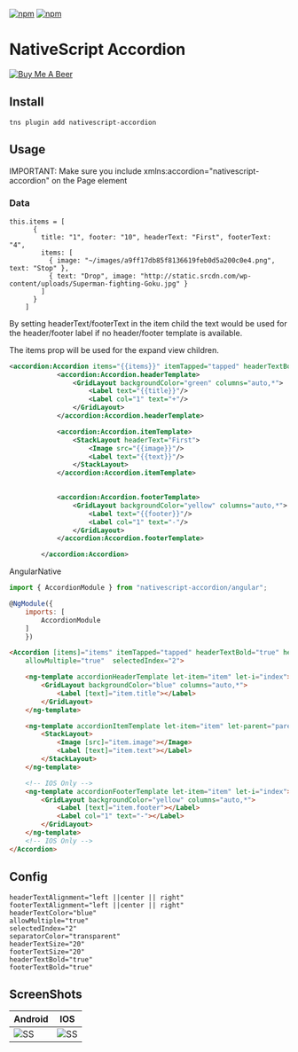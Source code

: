 [![npm](https://img.shields.io/npm/v/nativescript-accordion.svg)](https://www.npmjs.com/package/nativescript-accordion)
[![npm](https://img.shields.io/npm/dt/nativescript-accordion.svg?label=npm%20downloads)](https://www.npmjs.com/package/nativescript-accordion)

# NativeScript Accordion

[![Buy Me A Beer](https://img.shields.io/badge/Buy%20Me%20A%20Beer-PayPal-brightgreen.svg)](https://www.paypal.me/triniwiz)

## Install
`tns plugin add nativescript-accordion`

## Usage

IMPORTANT: Make sure you include xmlns:accordion="nativescript-accordion" on the Page element

### Data

```
this.items = [
      {
        title: "1", footer: "10", headerText: "First", footerText: "4",
        items: [
          { image: "~/images/a9ff17db85f8136619feb0d5a200c0e4.png", text: "Stop" },
          { text: "Drop", image: "http://static.srcdn.com/wp-content/uploads/Superman-fighting-Goku.jpg" }
        ]
      }
    ]
```
By setting headerText/footerText in the item child the text would be used for the header/footer label if no header/footer template is available.

The items prop will be used for the expand view children.

```xml
<accordion:Accordion items="{{items}}" itemTapped="tapped" headerTextBold="true" headerTextColor="white" headerColor="pink"  headerTextColor="blue" allowMultiple="true" id="ac" selectedIndex="1">
            <accordion:Accordion.headerTemplate>
                <GridLayout backgroundColor="green" columns="auto,*">
                    <Label text="{{title}}"/>
                    <Label col="1" text="+"/>
                </GridLayout>
            </accordion:Accordion.headerTemplate>

            <accordion:Accordion.itemTemplate>
                <StackLayout headerText="First">
                    <Image src="{{image}}"/>
                    <Label text="{{text}}"/>
                </StackLayout>
            </accordion:Accordion.itemTemplate>
            

            <accordion:Accordion.footerTemplate>
                <GridLayout backgroundColor="yellow" columns="auto,*">
                    <Label text="{{footer}}"/>
                    <Label col="1" text="-"/>
                </GridLayout>
            </accordion:Accordion.footerTemplate>

        </accordion:Accordion>
```

AngularNative

```js
import { AccordionModule } from "nativescript-accordion/angular";

@NgModule({
    imports: [
        AccordionModule
    ]
    })
```

```html
<Accordion [items]="items" itemTapped="tapped" headerTextBold="true" headerTextColor="white" headerColor="pink" headerTextColor="blue"
    allowMultiple="true"  selectedIndex="2">

    <ng-template accordionHeaderTemplate let-item="item" let-i="index">
        <GridLayout backgroundColor="blue" columns="auto,*">
            <Label [text]="item.title"></Label>
        </GridLayout>
    </ng-template>

    <ng-template accordionItemTemplate let-item="item" let-parent="parentIndex" let-even="even" let-child="childIndex">
        <StackLayout>
            <Image [src]="item.image"></Image>
            <Label [text]="item.text"></Label>
        </StackLayout>
    </ng-template>

    <!-- IOS Only -->
    <ng-template accordionFooterTemplate let-item="item" let-i="index">
        <GridLayout backgroundColor="yellow" columns="auto,*">
            <Label [text]="item.footer"></Label>
            <Label col="1" text="-"></Label>
        </GridLayout>
    </ng-template>
    <!-- IOS Only -->
</Accordion>
```

## Config
```
headerTextAlignment="left ||center || right"  
footerTextAlignment="left ||center || right"
headerTextColor="blue" 
allowMultiple="true"
selectedIndex="2"
separatorColor="transparent"
headerTextSize="20"
footerTextSize="20"
headerTextBold="true"
footerTextBold="true"
```


## ScreenShots
Android | IOS
--------|---------
![SS](ss/android.gif?raw=true) | ![SS](ss/ios.gif?raw=true)
